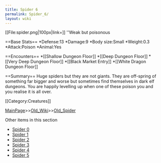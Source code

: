```yaml
---
title: Spider 6
permalink: Spider_6/
layout: wiki
---
```

[[File:spider.png|100px|link=]] ''Weak but poisonous

==Base Stats==
*Defense:13
*Damage:9
*Body size:Small
*Weight:0.3
*Attack:Poison
*Animal:Yes

==Encounters==
*[[Shallow Dungeon Floor]]
*[[Deep Dungeon Floor]]
*[[Very Deep Dungeon Floor]]
*[[Black Market Entry]]
*[[White Dragon Dungeon Floor]]

==Summary==
Huge spiders but they are not giants. They are off-spring of something far bigger and worse but sometimes find themselves in dark elf dungeons. You are happily levelling up when one of these poison you and you realise it is all over.

[[Category:Creatures]]

[MainPage](/keeperrl_wiki/ "wikilink")>>[Old_Wiki](/keeperrl_wiki/Old_Wiki "wikilink")>>[Old_Spider](/keeperrl_wiki/Old_Spider "wikilink")

Other items in this section
-    [Spider 0](/keeperrl_wiki/Spider_0 "wikilink")
-    [Spider 1](/keeperrl_wiki/Spider_1 "wikilink")
-    [Spider 2](/keeperrl_wiki/Spider_2 "wikilink")
-    [Spider 3](/keeperrl_wiki/Spider_3 "wikilink")
-    [Spider 4](/keeperrl_wiki/Spider_4 "wikilink")
-    [Spider 5](/keeperrl_wiki/Spider_5 "wikilink")

